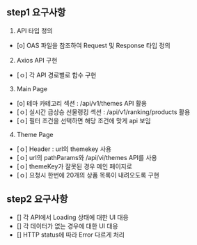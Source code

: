 ## step1 요구사항

1. API 타입 정의

- [o] OAS 파일을 참조하여 Request 및 Response 타입 정의

2. Axios API 구현

- [ｏ] 각 API 경로별로 함수 구현

3. Main Page

- [o] 테마 카테고리 섹션 : /api/v1/themes API 활용
- [ｏ] 실시간 급상승 선물랭킹 섹션 : /api/v1/ranking/products 활용
- [ｏ] 필터 조건을 선택하면 해당 조건에 맞게 api 보임

4. Theme Page

- [ｏ] Header : url의 themekey 사용
- [ｏ] url의 pathParams와 /api/vi/themes API를 사용
- [ｏ] themeKey가 잘못된 경우 메인 페이지로
- [ｏ] 요청시 한번에 20개의 상품 목록이 내려오도록 구현

## step2 요구사항

- [] 각 API에서 Loading 상태에 대한 UI 대응
- [] 각 데이터가 없는 경우에 대한 UI 대응
- [] HTTP status에 따라 Error 다르게 처리
